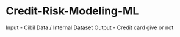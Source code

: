 # Credit-Risk-Modeling-ML

Input - Cibil Data / Internal Dataset
Output - Credit card give or not 


